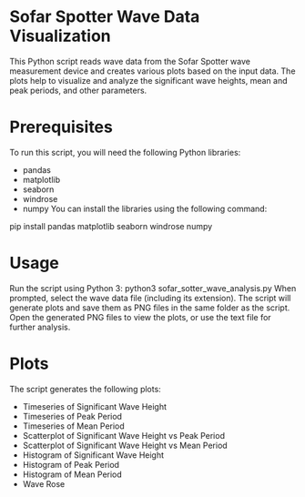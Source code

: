 # Sofar Spotter Wave Data Visualization
This Python script reads wave data from the Sofar Spotter wave measurement device and creates various plots based on the input data. The plots help to visualize and analyze the significant wave heights, mean and peak periods, and other parameters.

# Prerequisites
To run this script, you will need the following Python libraries:
- pandas
- matplotlib
- seaborn
- windrose
- numpy
You can install the libraries using the following command:

pip install pandas matplotlib seaborn windrose numpy

# Usage
Run the script using Python 3: python3 sofar_sotter_wave_analysis.py
When prompted, select the wave data file (including its extension).
The script will generate plots and save them as PNG files in the same folder as the script.
Open the generated PNG files to view the plots, or use the text file for further analysis.

# Plots
The script generates the following plots:

- Timeseries of Significant Wave Height
- Timeseries of Peak Period
- Timeseries of Mean Period
- Scatterplot of Significant Wave Height vs Peak Period
- Scatterplot of Significant Wave Height vs Mean Period
- Histogram of Significant Wave Height
- Histogram of Peak Period
- Histogram of Mean Period
- Wave Rose

